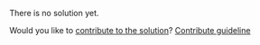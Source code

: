 
There is no solution yet.

Would you like to [contribute to the solution](https://github.com/BFEdev/BFE.dev-solutions/blob/main/problem/implement-a-stack-by-using-queue_en.md)? [Contribute guideline](https://github.com/BFEdev/BFE.dev-solutions#how-to-contribute)
